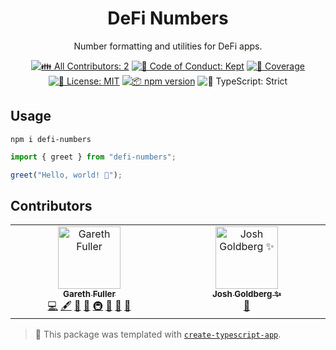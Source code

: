 <h1 align="center">DeFi Numbers</h1>

<p align="center">Number formatting and utilities for DeFi apps.</p>

<p align="center">
	<!-- prettier-ignore-start -->
	<!-- ALL-CONTRIBUTORS-BADGE:START - Do not remove or modify this section -->
	<a href="#contributors" target="_blank"><img alt="👪 All Contributors: 2" src="https://img.shields.io/badge/%F0%9F%91%AA_all_contributors-2-21bb42.svg" /></a>
<!-- ALL-CONTRIBUTORS-BADGE:END -->
	<!-- prettier-ignore-end -->
	<a href="https://github.com/Dappness/defi-numbers/blob/main/.github/CODE_OF_CONDUCT.md" target="_blank"><img alt="🤝 Code of Conduct: Kept" src="https://img.shields.io/badge/%F0%9F%A4%9D_code_of_conduct-kept-21bb42" /></a>
	<a href="https://codecov.io/gh/Dappness/defi-numbers" target="_blank"><img alt="🧪 Coverage" src="https://img.shields.io/codecov/c/github/Dappness/defi-numbers?label=%F0%9F%A7%AA%20coverage" /></a>
	<a href="https://github.com/Dappness/defi-numbers/blob/main/LICENSE.md" target="_blank"><img alt="📝 License: MIT" src="https://img.shields.io/badge/%F0%9F%93%9D_license-MIT-21bb42.svg"></a>
	<a href="http://npmjs.com/package/defi-numbers"><img alt="📦 npm version" src="https://img.shields.io/npm/v/defi-numbers?color=21bb42&label=%F0%9F%93%A6%20npm" /></a>
	<img alt="💪 TypeScript: Strict" src="https://img.shields.io/badge/%F0%9F%92%AA_typescript-strict-21bb42.svg" />
</p>

## Usage

```shell
npm i defi-numbers
```

```ts
import { greet } from "defi-numbers";

greet("Hello, world! 💖");
```

## Contributors

<!-- spellchecker: disable -->
<!-- ALL-CONTRIBUTORS-LIST:START - Do not remove or modify this section -->
<!-- prettier-ignore-start -->
<!-- markdownlint-disable -->
<table>
  <tbody>
    <tr>
      <td align="center" valign="top" width="14.28%"><a href="https://dappness.com/"><img src="https://avatars.githubusercontent.com/u/2406506?v=4?s=100" width="100px;" alt="Gareth Fuller"/><br /><sub><b>Gareth Fuller</b></sub></a><br /><a href="https://github.com/Dappness/defi-numbers/commits?author=garethfuller" title="Code">💻</a> <a href="#content-garethfuller" title="Content">🖋</a> <a href="https://github.com/Dappness/defi-numbers/commits?author=garethfuller" title="Documentation">📖</a> <a href="#ideas-garethfuller" title="Ideas, Planning, & Feedback">🤔</a> <a href="#infra-garethfuller" title="Infrastructure (Hosting, Build-Tools, etc)">🚇</a> <a href="#maintenance-garethfuller" title="Maintenance">🚧</a> <a href="#projectManagement-garethfuller" title="Project Management">📆</a> <a href="#tool-garethfuller" title="Tools">🔧</a></td>
      <td align="center" valign="top" width="14.28%"><a href="http://www.joshuakgoldberg.com/"><img src="https://avatars.githubusercontent.com/u/3335181?v=4?s=100" width="100px;" alt="Josh Goldberg ✨"/><br /><sub><b>Josh Goldberg ✨</b></sub></a><br /><a href="#tool-JoshuaKGoldberg" title="Tools">🔧</a></td>
    </tr>
  </tbody>
</table>

<!-- markdownlint-restore -->
<!-- prettier-ignore-end -->

<!-- ALL-CONTRIBUTORS-LIST:END -->
<!-- spellchecker: enable -->

<!-- You can remove this notice if you don't want it 🙂 no worries! -->

> 💙 This package was templated with [`create-typescript-app`](https://github.com/JoshuaKGoldberg/create-typescript-app).
